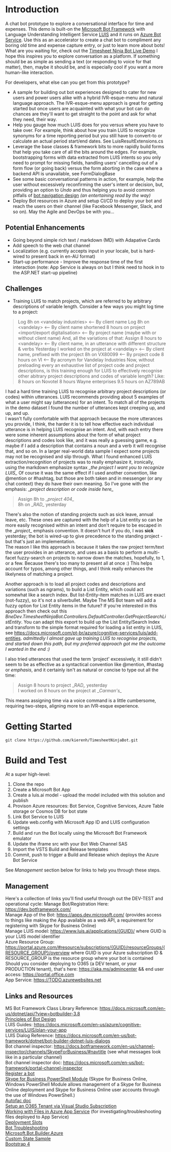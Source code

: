 # Introduction
A chat bot prototype to explore a conversational interface for time and expenses. This demo is built-on the [Microsoft Bot Framework](https://dev.botframework.com/) with Language Understanding Intelligent Service [LUIS](https://luis.ai/) and it runs on [Azure Bot Service](https://azure.microsoft.com/en-us/services/bot-service/). Use this as an accelerator to create a chat bot to compliment any boring old time and expense capture entry, or just to learn more about bots!  
What are you waiting for, check out the [Timesheet Ninja Bot Live Demo](https://timesheetninjabot.azurewebsites.net)
I hope this inspires you to explore conversation as a platform. If something should be as simple as sending a text (or responding to voice for that matter), then, maybe it should be, and is especially cool if you want a more human-like interaction.  

For developers, what else can you get from this prototype?
- A sample for building out bot experiences designed to cater for new users and power users alike with a hybrid IVR-esque-menu and natural language approach. The IVR-esque-menu approach is great for getting started but once users are acquainted with what your bot can do chances are they'll want to get straight to the point and ask for what they need, their way.  
- Help you gauge how much LUIS does for you versus where you have to take over. For example, think about how you train LUIS to recognize synonyms for a time reporting period but you still have to convert-to or calculate an actual period start/end dates. See LuisResultExtensions.cs  
- Leverage the base classes & framework bits to more rapidly build forms that help you take care of all the bits around the edges. For example, bootstrapping forms with data extracted from LUIS intents so you only need to prompt for missing fields, handling users' cancelling out of a form flow (or going back) versus the form aborting in the case where a backend API is unavailable, see FormDialogBase<T>  
- See some basic conversational patterns in action, for example, help the user without excessively reconfirming the user's intent or decision, but, providing an option to _Undo_ and thus helping you to avoid common pitfalls of [bot navigation design](https://docs.microsoft.com/en-us/bot-framework/bot-service-design-navigation) _(an entertaining read by the way)_
- Deploy Bot resources in Azure and setup CI/CD to deploy your bot and reach the users on their channel (like Facebook Messenger, Slack, and so on). May the Agile and DevOps be with you...  

## Potential Enhancements
- Going beyond simple rich text / markdown (MD) with Adapative Cards
- Add speech to the web chat channel
- Localization (e.g. currently accepts input in your locale, but is hard-wired to present back in en-AU format)
- Start-up performance - Improve the response time of the first interaction (note: App Service is always on but I think need to hook in to the ASP.NET start-up pipeline)

## Challenges
- Training LUIS to match projects, which are referred to by arbitrary descriptions of variable length. Consider a few ways you might log time to a project:
>Log 8h on &lt;vandelay industries&gt; <-- By client name
>Log 8h on &lt;vandelay&gt; <-- By client name shortened
>8 hours on project &lt;import/export digitalisation&gt; <-- By project name (maybe with or without client name)
And, all the variations of that:
>Assign 8 hours to &lt;vandelay&gt; <-- By client name, in an utterance with different structure & verbs
>Yesterday I worked on the project at &lt;vandelay&gt; <-- By client name, prefixed with the project
>8h on VX80099 <-- By project code
>8 hours on VI <-- By acronym for Vandelay Industries
Now, without preloading every an exhaustive list of project code and project descriptions, is this training enough for LUIS to effectively recognise other abitrary project descriptions and codes of variable length? Like:
>8 hours on Novotel
>8 hours Wayne enterprises
>9.5 hours on AZ789AB

I had a hard time training LUIS to recognise arbitrary project descriptions (or codes) within utterances. LUIS recommends providing about 5 examples of what a user might say (utterances) for an intent. 
To match all of the projects in the demo dataset I found the number of utterances kept creeping up, and up, and up.  
I wasn't fully comfortable with that approach because the more utterances you provide, I think, the harder it is to tell how effective each individual utterance is in helping LUIS recognise an intent.
And, with each entry there were some inherent assumptions about the form of what project descriptions and codes look like, and it was really a guessing game, e.g. maybe if I add a description that contains a noun and a verb it will recognise that, and so on. In a larger real-world data sample I expect some projects may not be recognised and slip through. 
What I found enhanced LUIS extraction/recognition of projects was to really emphasize it, ironically, using the markdown emphasize syntax \__the project I want you to recognize LUIS\__
Of course it was the same effect if I used another convention, like @mention or #hashtag, but those are both taken and in messenger (or any chat context) they do have their own meaning. So I've gone with the emphasis: \__project description or code inside here\__  
>Assign 8h to \__project 404\__  
>8h on \__RAD\__ yesterday  

There's also the notion of standing projects such as sick leave, annual leave, etc. These ones are captured with the help of a List entity so can be more easily recognised within an intent and don't require to be escaped in the \__project\__ emphasis convention. It doesn't hurt if you do, I was __sick__ yesterday; the bot is wired-up to give precedence to the standing project - but that's just an implementation.  
The reason I like this approach is because it takes the raw project term/text the user provides in an utterance, and uses as a basis to perform a multi-facet fuzzy-search on projects to narrow down the matches, hopefully, to 1, or a few. Because there's too many to present all at once :) This helps account for typos, among other things, and I think really enhances the likelyness of matching a project.  

Another approach is to load all project codes and descriptions and variations (such as ngrams), to build a List Entity, which could act somewhat like a search index. But list-Entity-item matches in LUIS are exact (not-fuzzy), so it's not a silverbullet. Maybe The MS Bot team will add a fuzzy option for List Entity items in the future? If you're interested in this approach then check out this _BneDev.TimesheetNinjaBot.Controllers.DefaultController.GetProjectSearchListEntity_. You can adapt this export to build up the List Entity/Search Index and transform to the simple format required for loading a list entity in LUIS, see <https://docs.microsoft.com/pt-br/azure/cognitive-services/luis/add-entities>. _admittedly I almost gave up training LUIS to recognise projects, and started down this path, but my preferred approach got me the outcome I wanted in the end :)_  

I also tried utterances that used the term 'project' excessively, it still didn't seem to be as effective as a syntactical convention like @mention, #hastag or _emphasis_, and it certainly isn't as natural or concise to type out all the time:
>Assign 8 hours to project \__RAD\__ yesterday  
>I worked on 8 hours on the project at \__Carman's\__  

This means assigning time via a voice command is a little cumbersome, requiring two-steps, aligning more to an IVR-esque experience.

# Getting Started
`git clone https://github.com/kierenh/TimesheetNinjaBot.git`

# Build and Test
At a super high-level:
1. Clone the repo
1. Create a Microsoft Bot App
1. Create a luis.ai model - upload the model included with this solution and publish
1. Provison Azure resources: Bot Service, Cognitive Services, Azure Table storage or Cosmos DB for bot state
1. Link Bot Service to LUIS
1. Update web.config with Microsoft App ID and LUIS configuration settings
1. Build and run the Bot locally using the Microsoft Bot Framework emulator
1. Update the iframe src with your Bot Web Channel SAS
1. Import the VSTS Build and Release templates
1. Commit, push to trigger a Build and Release which deploys the Azure Bot Service

See _Management_ section below for links to help you through these steps.

## Management
Here's a collection of links you'll find useful through out the DEV-TEST and operational cycle:
Manage Bot/Registration Here: <https://dev.botframework.com/>  
Manage App of the Bot: <https://apps.dev.microsoft.com/> (provides access to things like making the App available as a web API, a requirement for registering with Skype for Business Online)  
Manage LUIS model: <https://www.luis.ai/applications/{GUID}/> where GUID is your LUIS model identifier  
Azure Resource Group: <https://portal.azure.com/#resource/subscriptions/{GUID}/resourceGroups/{RESOURCE_GROUP}/overview>  where GUID is your Azure subscription ID & RESOURCE_GROUP is the resource group where your bot is contained
Should you consider deploying to O365 (a DEV tenant, or your PRODUCTION tenant), that's here: <https://aka.ms/admincenter> && end user access: <https://portal.office.com>  
App Service: <https://TODO.azurewebsites.net>

## Links and Resources
MS Bot Framework Class Library Reference: <https://docs.microsoft.com/en-us/dotnet/api/?view=botbuilder-3.8>  
[Principles of Bot Design](https://docs.microsoft.com/en-us/bot-framework/bot-service-design-principles)  
LUIS Guides: <https://docs.microsoft.com/en-us/azure/cognitive-services/LUIS/plan-your-app>  
LUIS Dialog Reference: <https://docs.microsoft.com/en-us/bot-framework/dotnet/bot-builder-dotnet-luis-dialogs>  
Bot channel inspector: <https://docs.botframework.com/en-us/channel-inspector/channels/SkypeForBusiness/#navtitle> (see what messages look like in a particular channel)  
Bot channel inspector doc: <https://docs.microsoft.com/en-us/bot-framework/portal-channel-inspector>  
[Register a bot](https://docs.microsoft.com/en-us/bot-framework/portal-register-bot)  
[Skype for Business PowerShell Module](https://www.microsoft.com/en-au/download/details.aspx?id=39366) (Skype for Business Online, Windows PowerShell Module allows management of a Skype for Business Online deployment and Skype for Business Online user accounts through the use of Windows PowerShell.)  
[Autofac doc](http://autofac.readthedocs.io/en/latest/getting-started/index.html)  
[Setup an O365 Tenant via Visual Studio Subscription](https://support.microsoft.com/en-au/help/4019175/visual-studio-subscriptions-the-office-365-developer-subscription-bene)  
[Working with Files in Azure App Service](https://www.michaelcrump.net/azure-tips-and-tricks20/) (for investigating/troubleshooting files deployed to App Service)  
[Deployment Slots](https://stackify.com/azure-deployment-slots/)  
[Bot Troubleshooting](https://docs.microsoft.com/en-us/bot-framework/troubleshoot-general-problems)  
[Microsoft.Bot.Builder.Azure](https://www.nuget.org/packages/Microsoft.Bot.Builder.Azure)  
[Custom State Sample](https://github.com/Microsoft/BotBuilder-Samples/tree/master/CSharp/core-CustomState)  
[Bootstrap 4](https://getbootstrap.com/docs/4.0/examples/starter-template/)  
